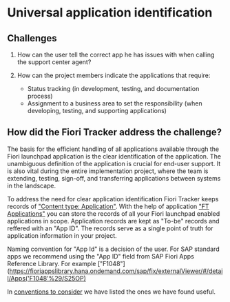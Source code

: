 # Universal application identification

## Challenges

1. How can the user tell the correct app he has issues with when calling the support center agent?
2. How can the project members indicate the applications that require:

    * Status tracking (in development, testing, and documentation process)
    * Assignment  to a business area to set the responsibility (when developing, testing, and supporting applications)

## How did the Fiori Tracker address the challenge?

The basis for the efficient handling of all applications available through the Fiori launchpad application is the clear identification of the application. The unambiguous definition of the application is crucial for end-user support. It is also vital during the entire implementation project, where the team is extending, testing, sign-off, and transferring applications between systems in the landscape.

To address the need for clear application identification Fiori Tracker keeps records of ["Content type: Application"](../../tracked/SPS03/apps.md). With the help of application ["FT Applications"](../../core/SPS03/apps.md) you can store the records of all your Fiori launchpad enabled applications in scope. Application records are kept as "To-be" records and reffered with an "App ID". The records serve as a single point of truth for application information in your project. 

Naming convention for "App Id" is a decision of the user. For SAP standard apps we recommend using the "App ID" field from SAP Fiori Apps Reference Library. For example ["F1048"](https://fioriappslibrary.hana.ondemand.com/sap/fix/externalViewer/#/detail/Apps('F1048'%29/S25OP)

In [conventions to consider](naming-apps.md) we have listed the ones we have found useful. 

